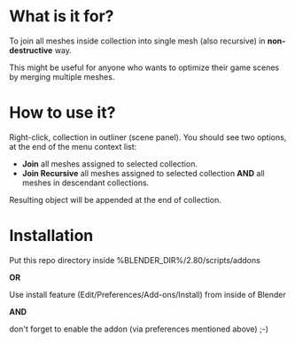 <h1>What is it for?</h1>

<p>To join all meshes inside collection into single mesh (also recursive) in <strong>non-destructive</strong> way.</p>
<p>This might be useful for anyone who wants to optimize their game scenes by merging multiple meshes.</p>

<h1>How to use it?</h1>

<p>Right-click, collection in outliner (scene panel). You should see two options, at the end of the menu context list:</p>
<ul>
  <li><strong>Join</strong> all meshes assigned to selected collection.</li>
  <li><strong>Join Recursive</strong> all meshes assigned to selected collection <strong>AND</strong> all meshes in descendant collections.</li>
</ul>

<p>Resulting object will be appended at the end of collection.</p>

<h1>Installation</h1>

<p>Put this repo directory inside %BLENDER_DIR%/2.80/scripts/addons</p>

<strong>OR</strong>

Use install feature (Edit/Preferences/Add-ons/Install) from inside of Blender

<strong>AND</strong>

don't forget to enable the addon (via preferences mentioned above) ;-)
